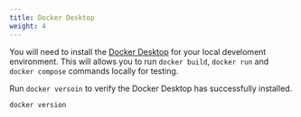 ```yaml
---
title: Docker Desktop
weight: 4
---
```


You will need to install the [Docker Desktop](https://www.docker.com/products/docker-desktop) for your local develoment environment. This will allows you to run `docker build`, `docker run` and `docker compose` commands locally for testing.


Run `docker versoin` to verify the Docker Desktop has successfully installed.

```sh
docker version
```
